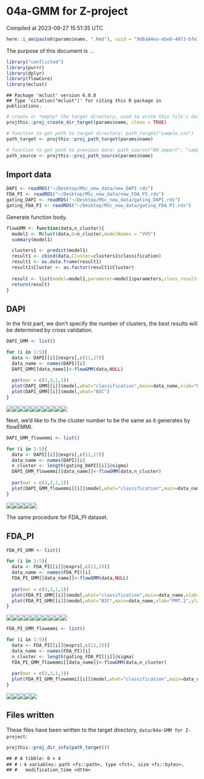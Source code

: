 04a-GMM for Z-project
================
Compiled at 2023-09-27 15:51:35 UTC

``` r
here::i_am(paste0(params$name, ".Rmd"), uuid = "9d6a84ea-ebe8-4073-bfe1-9e2529a9d667")
```

The purpose of this document is …

``` r
library("conflicted")
library(purrr)
library(dplyr)
library(flowCore)
library(mclust)
```

    ## Package 'mclust' version 6.0.0
    ## Type 'citation("mclust")' for citing this R package in publications.

``` r
# create or *empty* the target directory, used to write this file's data: 
projthis::proj_create_dir_target(params$name, clean = TRUE)

# function to get path to target directory: path_target("sample.csv")
path_target <- projthis::proj_path_target(params$name)

# function to get path to previous data: path_source("00-import", "sample.csv")
path_source <- projthis::proj_path_source(params$name)
```

## Import data

``` r
DAPI <- readRDS("~/Desktop/MSc_new_data/new_DAPI.rds")
FDA_PI <- readRDS("~/Desktop/MSc_new_data/new_FDA_PI.rds")
gating_DAPI <- readRDS("~/Desktop/MSc_new_data/gating_DAPI.rds")
gating_FDA_PI <- readRDS("~/Desktop/MSc_new_data/gating_FDA_PI.rds")
```

Generate function body.

``` r
flowGMM <- function(data,n_cluster){
  model1 <- Mclust(data,G=n_cluster,modelNames = "VVV")
  summary(model1)

  clusters1 <- predict(model1)
  result1 <- cbind(data,Cluster=clusters1$classification)
  result1 <- as.data.frame(result1)
  result1$Cluster <- as.factor(result1$Cluster)
  
  result <- list(model=model1,parameter=model1$parameters,class_result=result1)
  return(result)
}
```

## DAPI

In the first part, we don’t specify the number of clusters, the best
results will be determined by cross validation.

``` r
DAPI_GMM <- list()

for (i in 1:5){
  data <- DAPI[[i]]@exprs[,c(11,27)]
  data_name <- names(DAPI)[i]
  DAPI_GMM[[data_name]]<-flowGMM(data,NULL)
  
  par(mar = c(3,3,1,1))
  plot(DAPI_GMM[[i]]$model,what="classification",main=data_name,xlab="PMT.1",ylab="PMT.9")
  plot(DAPI_GMM[[i]]$model,what="BIC")
}
```

![](04a-GMM-for-Z-project_files/figure-gfm/application-1.png)<!-- -->![](04a-GMM-for-Z-project_files/figure-gfm/application-2.png)<!-- -->![](04a-GMM-for-Z-project_files/figure-gfm/application-3.png)<!-- -->![](04a-GMM-for-Z-project_files/figure-gfm/application-4.png)<!-- -->![](04a-GMM-for-Z-project_files/figure-gfm/application-5.png)<!-- -->![](04a-GMM-for-Z-project_files/figure-gfm/application-6.png)<!-- -->![](04a-GMM-for-Z-project_files/figure-gfm/application-7.png)<!-- -->![](04a-GMM-for-Z-project_files/figure-gfm/application-8.png)<!-- -->![](04a-GMM-for-Z-project_files/figure-gfm/application-9.png)<!-- -->![](04a-GMM-for-Z-project_files/figure-gfm/application-10.png)<!-- -->

Next, we’d like to fix the cluster number to be the same as it generates
by flowEMMi.

``` r
DAPI_GMM_flowemmi <- list()

for (i in 1:5){
  data <- DAPI[[i]]@exprs[,c(11,27)]
  data_name <- names(DAPI)[i]
  n_cluster <- length(gating_DAPI[[i]]@sigma)
  DAPI_GMM_flowemmi[[data_name]]<-flowGMM(data,n_cluster)
  
  par(mar = c(3,3,1,1))
  plot(DAPI_GMM_flowemmi[[i]]$model,what="classification",main=data_name,xlab="PMT.1",ylab="PMT.9")
}
```

![](04a-GMM-for-Z-project_files/figure-gfm/application+flowEMMi-1.png)<!-- -->![](04a-GMM-for-Z-project_files/figure-gfm/application+flowEMMi-2.png)<!-- -->![](04a-GMM-for-Z-project_files/figure-gfm/application+flowEMMi-3.png)<!-- -->![](04a-GMM-for-Z-project_files/figure-gfm/application+flowEMMi-4.png)<!-- -->![](04a-GMM-for-Z-project_files/figure-gfm/application+flowEMMi-5.png)<!-- -->

The same procedure for FDA_PI dataset.

## FDA_PI

``` r
FDA_PI_GMM <- list()

for (i in 1:5){
  data <- FDA_PI[[i]]@exprs[,c(11,15)]
  data_name <- names(FDA_PI)[i]
  FDA_PI_GMM[[data_name]]<-flowGMM(data,NULL)
  
  par(mar = c(3,3,1,1))
  plot(FDA_PI_GMM[[i]]$model,what="classification",main=data_name,xlab="PMT.1",ylab="PMT.3")
  plot(FDA_PI_GMM[[i]]$model,what="BIC",main=data_name,xlab="PMT.1",ylab="PMT.3")
}
```

![](04a-GMM-for-Z-project_files/figure-gfm/application2-1.png)<!-- -->![](04a-GMM-for-Z-project_files/figure-gfm/application2-2.png)<!-- -->![](04a-GMM-for-Z-project_files/figure-gfm/application2-3.png)<!-- -->![](04a-GMM-for-Z-project_files/figure-gfm/application2-4.png)<!-- -->![](04a-GMM-for-Z-project_files/figure-gfm/application2-5.png)<!-- -->![](04a-GMM-for-Z-project_files/figure-gfm/application2-6.png)<!-- -->![](04a-GMM-for-Z-project_files/figure-gfm/application2-7.png)<!-- -->![](04a-GMM-for-Z-project_files/figure-gfm/application2-8.png)<!-- -->![](04a-GMM-for-Z-project_files/figure-gfm/application2-9.png)<!-- -->![](04a-GMM-for-Z-project_files/figure-gfm/application2-10.png)<!-- -->

``` r
FDA_PI_GMM_flowemmi <- list()

for (i in 1:5){
  data <- FDA_PI[[i]]@exprs[,c(11,15)]
  data_name <- names(FDA_PI)[i]
  n_cluster <- length(gating_FDA_PI[[i]]@sigma)
  FDA_PI_GMM_flowemmi[[data_name]]<-flowGMM(data,n_cluster)
  
  par(mar = c(3,3,1,1))
  plot(FDA_PI_GMM_flowemmi[[i]]$model,what="classification",main=data_name,xlab="PMT.1",ylab="PMT.3")
}
```

![](04a-GMM-for-Z-project_files/figure-gfm/application2+flowEMMi-1.png)<!-- -->![](04a-GMM-for-Z-project_files/figure-gfm/application2+flowEMMi-2.png)<!-- -->![](04a-GMM-for-Z-project_files/figure-gfm/application2+flowEMMi-3.png)<!-- -->![](04a-GMM-for-Z-project_files/figure-gfm/application2+flowEMMi-4.png)<!-- -->![](04a-GMM-for-Z-project_files/figure-gfm/application2+flowEMMi-5.png)<!-- -->

## Files written

These files have been written to the target directory,
`data/04a-GMM for Z-project`:

``` r
projthis::proj_dir_info(path_target())
```

    ## # A tibble: 0 × 4
    ## # ℹ 4 variables: path <fs::path>, type <fct>, size <fs::bytes>,
    ## #   modification_time <dttm>
